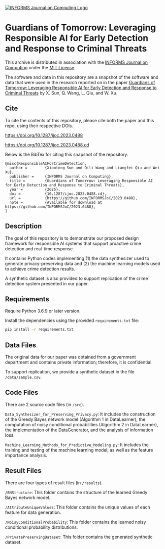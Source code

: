 [![INFORMS Journal on Computing Logo](https://INFORMSJoC.github.io/logos/INFORMS_Journal_on_Computing_Header.jpg)](https://pubsonline.informs.org/journal/ijoc)

# Guardians of Tomorrow: Leveraging Responsible AI for Early Detection and Response to Criminal Threats

This archive is distributed in association with the [INFORMS Journal on
Computing](https://pubsonline.informs.org/journal/ijoc) under the [MIT License](LICENSE).

The software and data in this repository are a snapshot of the software and data
that were used in the research reported on in the paper 
[Guardians of Tomorrow: Leveraging Responsible AI for Early Detection and Response to Criminal Threats](https://doi.org/10.1287/ijoc.2023.0488) by X. Sun, Q. Wang, L. Qiu, and W. Xu.

## Cite

To cite the contents of this repository, please cite both the paper and this repo, using their respective DOIs.

https://doi.org/10.1287/ijoc.2023.0488

https://doi.org/10.1287/ijoc.2023.0488.cd

Below is the BibTex for citing this snapshot of the repository.

```
@misc{ResponsibleAIForCrimeDetection,
  author =        {Xiaotong Sun and Qili Wang and Liangfei Qiu and Wei Xu},
  publisher =     {INFORMS Journal on Computing},
  title =         {Guardians of Tomorrow: Leveraging Responsible AI for Early Detection and Response to Criminal Threats},
  year =          {2025},
  doi =           {10.1287/ijoc.2023.0488.cd},
  url =           {https://github.com/INFORMSJoC/2023.0488},
  note =          {Available for download at https://github.com/INFORMSJoC/2023.0488},
}  
```

## Description

The goal of this repository is to demonstrate our proposed design framework for responsible AI systems that support proactive crime detection and real-time response.

It contains Python codes implementing (1) the data synthesizer used to generate privacy-preserving data and (2) the machine learning models used to achieve crime detection results.

A synthetic dataset is also provided to support replication of the crime detection system presented in our paper.

## Requirements

Require Python 3.6.9 or later version.

Install the dependencies using the provided `requirements.txt` file:
```bash
pip install -r requirements.txt
```

## Data Files

The original data for our paper was obtained from a government department and contains private information; therefore, it is confidential. 

To support replication, we provide a synthetic dataset in the file `/data/sample.csv`.

## Code Files

There are 2 source code files (in `/src`).

`Data_Synthesizer_for_Preserving_Privacy.py`: It includes the construction of the Greedy Bayes network model (Algorithm 1 in DataLearner), the computation of noisy conditional probabilities (Algorithm 2 in DataLearner), the implementation of the DataGenerator, and the analysis of information loss.

`Machine_Learning_Methods_for_Predictive_Modeling.py`: It includes the training and testing of the machine learning model, as well as the feature importance analysis.

## Result Files

There are four types of result files (in `/results`).

`/BNStructure`: This folder contains the structure of the learned Greedy Bayes network model.

`/AttributeUniqueValues`: This folder contains the unique values of each feature for data generation.

`/NoisyConditionalProbability`: This folder contains the learned noisy conditional probability distributions.

`/PrivatePreservingDataset`: This folder contains the generated synthetic dataset.

